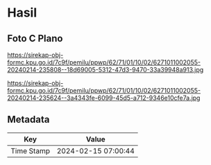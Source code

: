 # Hasil

## Foto C Plano

https://sirekap-obj-formc.kpu.go.id/7c9f/pemilu/ppwp/62/71/01/10/02/6271011002055-20240214-235808--18d69005-5312-47d3-9470-33a39948a913.jpg

https://sirekap-obj-formc.kpu.go.id/7c9f/pemilu/ppwp/62/71/01/10/02/6271011002055-20240214-235624--3a4343fe-6099-45d5-a712-9346e10cfe7a.jpg


## Metadata

| Key        | Value               |
| ---------- | ------------------- |
| Time Stamp | 2024-02-15 07:00:44 |



